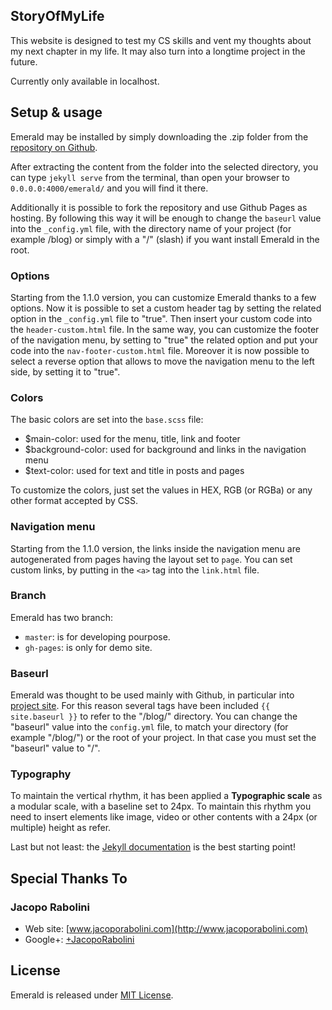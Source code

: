 ## StoryOfMyLife
This website is designed to test my CS skills and vent my thoughts about my next chapter in my life. It may also turn into a longtime project in the future.

Currently only available in localhost.

## Setup & usage
Emerald may be installed by simply downloading the .zip folder from the [repository on Github](https://github.com/KingFelix/emerald/archive/master.zip).

After extracting the content from the folder into the selected directory, you can type ``jekyll serve`` from the terminal, than open your browser to ``0.0.0.0:4000/emerald/`` and you will find it there.

Additionally it is possible to fork the repository and use Github Pages as hosting. By following this way it will be enough to change the ``baseurl`` value into the ``_config.yml`` file, with the directory name of your project (for example /blog) or simply with a "/" (slash) if you want install Emerald in the root.

### Options
Starting from the 1.1.0 version, you can customize Emerald thanks to a few options. Now it is possible to set a custom header tag by setting the related option in the ``_config.yml`` file to "true". Then insert your custom code into the ``header-custom.html`` file.
In the same way, you can customize the footer of the navigation menu, by setting to "true" the related option and put your code into the ``nav-footer-custom.html`` file.
Moreover it is now possible to select a reverse option that allows to move the navigation menu to the left side, by setting it to "true".

### Colors
The basic colors are set into the ``base.scss`` file:
- $main-color: used for the menu, title, link and footer
- $background-color: used for background and links in the navigation menu
- $text-color: used for text and title in posts and pages 

To customize the colors, just set the values in HEX, RGB (or RGBa) or any other format accepted by CSS.

### Navigation menu
Starting from the 1.1.0 version, the links inside the navigation menu are autogenerated from pages having the layout set to ``page``.
You can set custom links, by putting in the ``<a>`` tag into the ``link.html`` file.

### Branch
Emerald has two branch: 
- ``master``: is for developing pourpose.
- ``gh-pages``: is only for demo site.  

### Baseurl
Emerald was thought to be used mainly with Github, in particular into [project site](https://pages.github.com/). For this reason several tags have been included ``{{ site.baseurl }}`` to refer to the "/blog/" directory.
You can change the "baseurl" value into the ``config.yml`` file, to match your directory (for example "/blog/") or the root of your project. In that case you must set the "baseurl" value to "/".

### Typography
To maintain the vertical rhythm, it has been applied a **Typographic scale** as a modular scale, with a baseline set to 24px. To maintain this rhythm you need to insert elements like image, video or other contents with a 24px (or multiple) height as refer.

Last but not least: the [Jekyll documentation](http://jekyllrb.com) is the best starting point! 

## Special Thanks To

### Jacopo Rabolini

- Web site: [www.jacoporabolini.com](http://www.jacoporabolini.com)
- Google+: [+JacopoRabolini](https://plus.google.com/u/0/+JacopoRabolini/posts)

## License
Emerald is released under [MIT License](LICENSE.md).